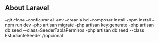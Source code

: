 

## About Laravel
-git clone
-configurar el .env
-crear la bd
-composer install
-npm install
-npm run dev
-php artisan migrate
-php artisan key:generate
-php artisan db:seed --class=SeederTablaPermisos
-php artisan db:seed --class EstudianteSeeder //opcional
